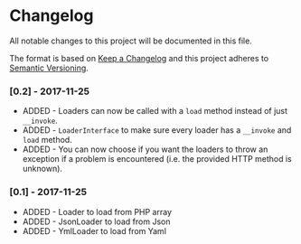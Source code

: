 # Changelog
All notable changes to this project will be documented in this file.

The format is based on [Keep a Changelog](http://keepachangelog.com/en/1.0.0/)
and this project adheres to [Semantic Versioning](http://semver.org/spec/v2.0.0.html).

### [0.2] - 2017-11-25
* ADDED - Loaders can now be called with a `load` method instead of just `__invoke`.
* ADDED - `LoaderInterface` to make sure every loader has a `__invoke` and `load` method.
* ADDED - You can now choose if you want the loaders to throw an exception if a problem
  is encountered (i.e. the provided HTTP method is unknown).

### [0.1] - 2017-11-25
* ADDED - Loader to load from PHP array
* ADDED - JsonLoader to load from Json
* ADDED - YmlLoader to load from Yaml